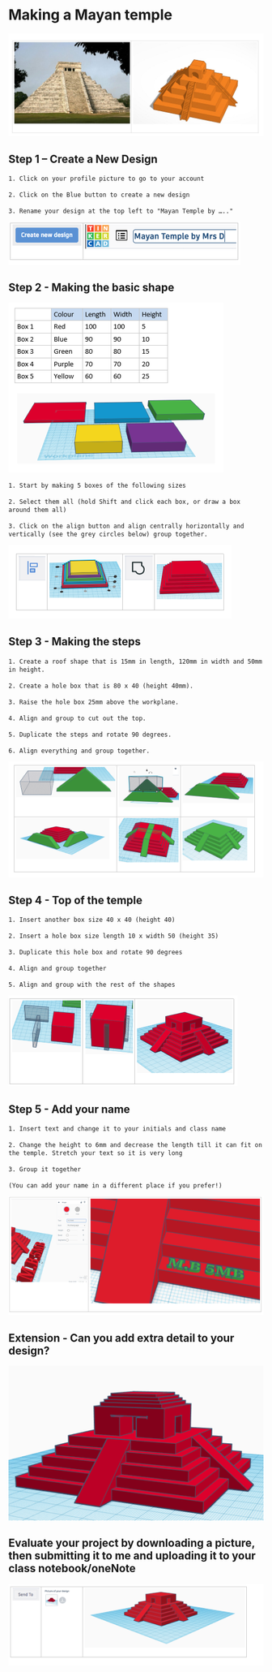 # Making a Mayan temple
![Picture of mayan temple end product](./img/MayanTemple1.jpg)
## Step 1 – Create a New Design

	1. Click on your profile picture to go to your account 
	
	2. Click on the Blue button to create a new design
	
  	3. Rename your design at the top left to "Mayan Temple by ….." 
	
![Change name](./img/temple1.png)

## Step 2 - Making the basic shape
![Box measurements](./img/temple2.png)

	1. Start by making 5 boxes of the following sizes
	
	2. Select them all (hold Shift and click each box, or draw a box around them all) 
	
	3. Click on the align button and align centrally horizontally and vertically (see the grey circles below) group together. 
	
![Align and then group them](./img/temple3.png)

## Step 3  - Making the steps

	1. Create a roof shape that is 15mm in length, 120mm in width and 50mm in height.
	
	2. Create a hole box that is 80 x 40 (height 40mm).
	
	3. Raise the hole box 25mm above the workplane.
	
	4. Align and group to cut out the top.
	
	5. Duplicate the steps and rotate 90 degrees. 
	
	6. Align everything and group together.
	

![Visual guide for making the steps](./img/temple4.png)

## Step 4 - Top of the temple
	
	1. Insert another box size 40 x 40 (height 40)
	
	2. Insert a hole box size length 10 x width 50 (height 35) 
	
	3. Duplicate this hole box and rotate 90 degrees
	
	4. Align and group together 
	
	5. Align and group with the rest of the shapes
	
![Visual guide for making the top of the temple](./img/temple5.png)

## Step 5 - Add your name

	1. Insert text and change it to your initials and class name
	
	2. Change the height to 6mm and decrease the length till it can fit on the temple. Stretch your text so it is very long
	
	3. Group it together
	
	(You can add your name in a different place if you prefer!)
	
![Adding your name](./img/temple6.png)

## Extension - Can you add extra detail to your design?
![Adding extra detail](./img/temple7.png)

## Evaluate your project by downloading a picture, then submitting it to me and uploading it to your class notebook/oneNote
![Upload a picture](./img/temple8.png)
